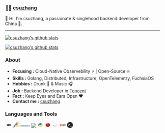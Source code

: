 ###  :man_technologist:  [csuzhang](https://zhyChesterCheung.github.io)

👋 Hi, I'm csuzhang, a passionate & singlehood backend developer from China 🚀. 

-----------------------------------------------------------------------------------------------------------------------------------------------------------------------------------


[![csuzhang's github stats](https://github-readme-stats.vercel.app/api?username=zhyChesterCheung&show_icons=true&title_color=fff&icon_color=79ff97&text_color=9f9f9f&bg_color=151515)](https://github.com/zhyChesterCheung)

[![csuzhang's github stats](https://github-readme-stats.vercel.app/api/top-langs/?username=zhyChesterCheung&layout=compact&theme=dracula)](https://github.com/zhyChesterCheung)

### About

-  **Focusing :** Cloud-Native Observebility :zap: | Open-Source :fire: 
-  **Skills :** Golang, Distributed, Infrastructure, OpenTelemetry, FuchsiaOS
-  **Hobbies :** Drunk :beers: & Music :headphones:
-  **Job :** Backend Developer in [Tencent](https://github.com/tencent)
-  **Fact :** Keep Eyes and Ears Open :heart:
-  **Contact me :** [csuzhang](mailto:cheung.zhy.csu@gmail.com)

### Languages and Tools

<code><img height="20" src="https://raw.githubusercontent.com/github/explore/80688e429a7d4ef2fca1e82350fe8e3517d3494d/topics/go/go.png"></code>
<code><img height="20" src="https://raw.githubusercontent.com/open-telemetry/opentelemetry-rust/main/assets/logo-text.png"></code>
<code><img height="20" src="https://avatars.githubusercontent.com/u/45281227?s=200&v=4"></code>
<code><img height="20" src="https://raw.githubusercontent.com/github/explore/80688e429a7d4ef2fca1e82350fe8e3517d3494d/topics/python/python.png"></code>
<code><img height="20" src="https://raw.githubusercontent.com/github/explore/80688e429a7d4ef2fca1e82350fe8e3517d3494d/topics/redis/redis.png"></code>
<code><img height="20" src="https://raw.githubusercontent.com/github/explore/80688e429a7d4ef2fca1e82350fe8e3517d3494d/topics/mysql/mysql.png"></code>
<code><img height="20" src="https://raw.githubusercontent.com/github/explore/80688e429a7d4ef2fca1e82350fe8e3517d3494d/topics/git/git.png"></code>
<code><img height="20" src="https://raw.githubusercontent.com/github/explore/80688e429a7d4ef2fca1e82350fe8e3517d3494d/topics/terminal/terminal.png"></code>

